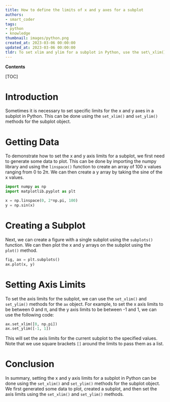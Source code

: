 ```yaml
---
title: How to define the limits of x and y axes for a subplot
authors:
- smart_coder
tags:
- python
- knowledge
thumbnail: images/python.png
created_at: 2023-03-06 00:00:00
updated_at: 2023-03-06 00:00:00
tldr: To set xlim and ylim for a subplot in Python, use the set\_xlim() and set\_ylim() methods for the axes object of the subplot.
---
```


**Contents**

[TOC]

# Introduction
Sometimes it is necessary to set specific limits for the x and y axes in a subplot in Python. This can be done using the `set_xlim()` and `set_ylim()` methods for the subplot object.

# Getting Data
To demonstrate how to set the x and y axis limits for a subplot, we first need to generate some data to plot. This can be done by importing the numpy library and using the `linspace()` function to create an array of 100 x values ranging from 0 to 2π. We can then create a y array by taking the sine of the x values.

``` python
import numpy as np
import matplotlib.pyplot as plt

x = np.linspace(0, 2*np.pi, 100)
y = np.sin(x)
```

# Creating a Subplot
Next, we can create a figure with a single subplot using the `subplots()` function. We can then plot the x and y arrays on the subplot using the `plot()` method.

``` python
fig, ax = plt.subplots()
ax.plot(x, y)
```

# Setting Axis Limits
To set the axis limits for the subplot, we can use the `set_xlim()` and `set_ylim()` methods for the `ax` object. For example, to set the x axis limits to be between 0 and π, and the y axis limits to be between -1 and 1, we can use the following code:

``` python
ax.set_xlim([0, np.pi])
ax.set_ylim([-1, 1])
```

This will set the axis limits for the current subplot to the specified values. Note that we use square brackets `[]` around the limits to pass them as a list.

# Conclusion
In summary, setting the x and y axis limits for a subplot in Python can be done using the `set_xlim()` and `set_ylim()` methods for the subplot object. We first generated some data to plot, created a subplot, and then set the axis limits using the `set_xlim()` and `set_ylim()` methods.
